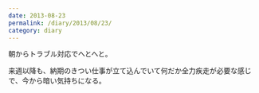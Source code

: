 ```yaml
---
date: 2013-08-23
permalink: /diary/2013/08/23/
category: diary
---
```


朝からトラブル対応でへとへと。

来週以降も、納期のきつい仕事が立て込んでいて何だか全力疾走が必要な感じで、今から暗い気持ちになる。